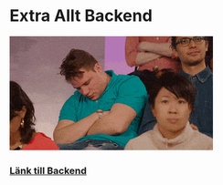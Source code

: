 # Extra Allt Backend
![](extra-allt.gif)
### [Länk till Backend](https://extra-allt-backend-app-becxx.ondigitalocean.app)
